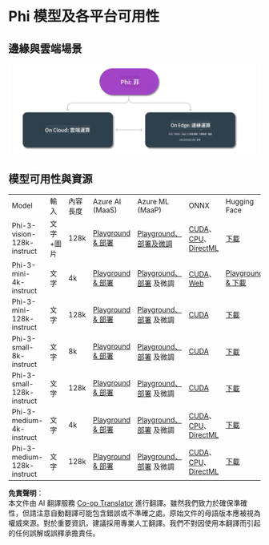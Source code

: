 <!--
CO_OP_TRANSLATOR_METADATA:
{
  "original_hash": "777aa0ff38fceecc29a00834f2f7a2f0",
  "translation_date": "2025-07-16T17:57:45+00:00",
  "source_file": "md/01.Introduction/01/01.Edgeandcloud.md",
  "language_code": "hk"
}
-->
# Phi 模型及各平台可用性

## 邊緣與雲端場景

![EdgeCloud](../../../../../translated_images/01.phiedgecloud.8bf97c622feae80b00fd3ae03fb6cdacfc4f26d0e1a1dcfa4e278abbb8ac22e2.hk.png)

## 模型可用性與資源

| | | | | | | | | |
|-|-|-|-|-|-|-|-|-|
|Model|輸入|內容長度|Azure AI (MaaS)|Azure ML (MaaP)|ONNX|Hugging Face|Ollama|Nvidia NIM|
|Phi-3-vision-128k-instruct|文字+圖片|128k|[Playground & 部署](https://ai.azure.com/explore/models/Phi-3-vision-128k-instruct/version/2/registry/azureml)|[Playground、部署及微調](https://ml.azure.com/registries/azureml/models/Phi-3-vision-128k-instruct/version/2)|[CUDA](https://huggingface.co/microsoft/Phi-3-vision-128k-instruct-onnx-cuda/tree/main)、[CPU](https://huggingface.co/microsoft/Phi-3-vision-128k-instruct-onnx-cpu/tree/main)、[DirectML](https://huggingface.co/microsoft/Phi-3-vision-128k-instruct-onnx-directml/tree/main)|[下載](https://huggingface.co/microsoft/Phi-3-vision-128k-instruct)|-NA-|[NIM APIs](https://build.nvidia.com/microsoft/phi-3-vision-128k-instruct)|
|Phi-3-mini-4k-instruct|文字|4k|[Playground & 部署](https://aka.ms/phi3-mini-4k-azure-ml)|[Playground、部署](https://aka.ms/phi3-mini-4k-azure-ml) 及微調|[CUDA](https://huggingface.co/microsoft/Phi-3-mini-4k-instruct-onnx)、[Web](https://huggingface.co/microsoft/Phi-3-mini-4k-instruct-onnx)|[Playground & 下載](https://huggingface.co/chat/models/microsoft/Phi-3-mini-4k-instruct)|[GGUF](https://huggingface.co/microsoft/Phi-3-mini-4k-instruct-gguf)|[NIM APIs](https://build.nvidia.com/microsoft/phi-3-mini-4k)|
|Phi-3-mini-128k-instruct|文字|128k|[Playground & 部署](https://ai.azure.com/explore/models/Phi-3-mini-128k-instruct/version/9/registry/azureml)|[Playground、部署](https://ai.azure.com/explore/models/Phi-3-mini-128k-instruct/version/9/registry/azureml) 及微調|[CUDA](https://huggingface.co/microsoft/Phi-3-mini-128k-instruct-onnx)|[下載](https://huggingface.co/microsoft/Phi-3-mini-128k-instruct-onnx)|-NA-|[NIM APIs](https://build.nvidia.com/microsoft/phi-3-mini)|
|Phi-3-small-8k-instruct|文字|8k|[Playground & 部署](https://ml.azure.com/registries/azureml/models/Phi-3-small-8k-instruct/version/2)|[Playground、部署](https://ai.azure.com/explore/models/Phi-3-small-8k-instruct/version/2/registry/azureml) 及微調|[CUDA](https://huggingface.co/microsoft/Phi-3-small-8k-instruct-onnx-cuda)|[下載](https://huggingface.co/microsoft/Phi-3-small-8k-instruct-onnx-cuda)|-NA-|[NIM APIs](https://build.nvidia.com/microsoft/phi-3-small-8k-instruct?docker=false)|
|Phi-3-small-128k-instruct|文字|128k|[Playground & 部署](https://ai.azure.com/explore/models/Phi-3-small-128k-instruct/version/2/registry/azureml)|[Playground、部署](https://ml.azure.com/registries/azureml/models/Phi-3-small-128k-instruct/version/2) 及微調|[CUDA](https://huggingface.co/microsoft/Phi-3-medium-128k-instruct-onnx-cuda)|[下載](https://huggingface.co/microsoft/Phi-3-small-128k-instruct)|-NA-|[NIM APIs](https://build.nvidia.com/microsoft/phi-3-small-128k-instruct?docker=false)|
|Phi-3-medium-4k-instruct|文字|4k|[Playground & 部署](https://huggingface.co/microsoft/Phi-3-medium-4k-instruct)|[Playground、部署](https://ml.azure.com/registries/azureml/models/Phi-3-medium-4k-instruct/version/2) 及微調|[CUDA](https://huggingface.co/microsoft/Phi-3-medium-4k-instruct-onnx-cuda/tree/main)、[CPU](https://huggingface.co/microsoft/Phi-3-medium-4k-instruct-onnx-cpu/tree/main)、[DirectML](https://huggingface.co/microsoft/Phi-3-medium-4k-instruct-onnx-directml/tree/main)|[下載](https://huggingface.co/microsoft/Phi-3-medium-4k-instruct)|-NA-|[NIM APIs](https://build.nvidia.com/microsoft/phi-3-medium-4k-instruct?docker=false)|
|Phi-3-medium-128k-instruct|文字|128k|[Playground & 部署](https://ai.azure.com/explore/models/Phi-3-medium-128k-instruct/version/2)|[Playground、部署](https://ml.azure.com/registries/azureml/models/Phi-3-medium-128k-instruct/version/2) 及微調|[CUDA](https://huggingface.co/microsoft/Phi-3-medium-128k-instruct-onnx-cuda/tree/main)、[CPU](https://huggingface.co/microsoft/Phi-3-medium-128k-instruct-onnx-cpu/tree/main)、[DirectML](https://huggingface.co/microsoft/Phi-3-medium-128k-instruct-onnx-directml/tree/main)|[下載](https://huggingface.co/microsoft/Phi-3-medium-128k-instruct)|-NA-|-NA-|

**免責聲明**：  
本文件由 AI 翻譯服務 [Co-op Translator](https://github.com/Azure/co-op-translator) 進行翻譯。雖然我們致力於確保準確性，但請注意自動翻譯可能包含錯誤或不準確之處。原始文件的母語版本應被視為權威來源。對於重要資訊，建議採用專業人工翻譯。我們不對因使用本翻譯而引起的任何誤解或誤釋承擔責任。